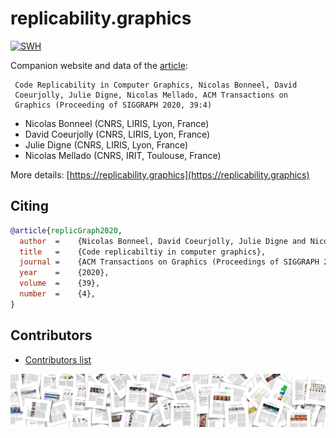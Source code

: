 # replicability.graphics

[![SWH](https://archive.softwareheritage.org/badge/swh:1:dir:b530de7decc22e7ad7cf46fe650ae1919b4bf60b/)](https://archive.softwareheritage.org/swh:1:dir:b530de7decc22e7ad7cf46fe650ae1919b4bf60b/)

Companion website  and data of the [article](replicability.pdf):

     Code Replicability in Computer Graphics, Nicolas Bonneel, David
     Coeurjolly, Julie Digne, Nicolas Mellado, ACM Transactions on
     Graphics (Proceeding of SIGGRAPH 2020, 39:4)

* Nicolas Bonneel (CNRS, LIRIS, Lyon, France)
* David Coeurjolly (CNRS, LIRIS, Lyon, France)
* Julie Digne (CNRS, LIRIS, Lyon, France)
* Nicolas Mellado (CNRS, IRIT, Toulouse, France)

More details: [https://replicability.graphics](https://replicability.graphics)

## Citing

``` bibtex
@article{replicGraph2020,
  author  =    {Nicolas Bonneel, David Coeurjolly, Julie Digne and Nicolas Mellado},
  title   =    {Code replicabiltiy in computer graphics},
  journal =    {ACM Transactions on Graphics (Proceedings of SIGGRAPH 2020)},
  year    =    {2020},
  volume  =    {39},
  number  =    {4},
}
```

## Contributors

* [Contributors list](contributors.md)


![](website-source/images/banner.png)

